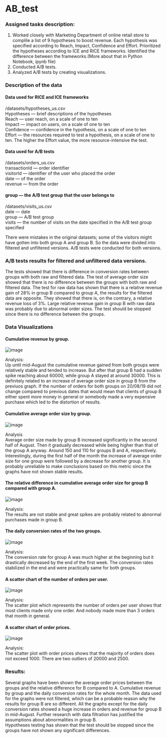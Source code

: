 # AB_test

### Assigned tasks description: 
1. Worked closely with Marketing Department of online retail store to complile a list of 9 hypotheses to boost revenue.
Each hypothesis was specified according to Reach, Impact, Confidence and Effort. Prioritized the hypotheses according to ICE and RICE frameworks.
Identified the difference between the frameworks.(More about that in Python Notebook, ipynb file)
2. Conducted A/B tests.
3. Analyzed A/B tests by creating visualizations.
   
### Description of the data


#### Data used for RICE and ICE frameworks


/datasets/hypotheses_us.csv <br> Hypotheses — brief descriptions of the hypotheses<br>Reach — user reach, on a scale of one to ten<br>Impact — impact on users, on a scale of one to ten<br>Confidence — confidence in the hypothesis, on a scale of one to ten<br>Effort — the resources required to test a hypothesis, on a scale of one to ten. The higher the Effort value, the more resource-intensive the test.


#### Data used for A/B tests


 /datasets/orders_us.csv<br>transactionId — order identifier<br>visitorId — identifier of the user who placed the order<br>date — of the order<br>revenue — from the order


#### group — the A/B test group that the user belongs to


/datasets/visits_us.csv<br>date — date<br>group — A/B test group<br>visits — the number of visits on the date specified in the A/B test group specified


There were mistakes in the original datasets; some of the visitors might have gotten into both group A and group B. So the data were divided into filtered and unfiltered versions. A/B tests were conducted for both versions.


### A/B tests results for filtered and unfiltered data versions.
The tests showed that there is difference in conversion rates between groups with both raw and filtered data. The test of average order size showed that there is no difference between the groups with both raw and filtered data. The test for raw data has shown that there is a relative revenue gain of 28% in group B compared to group A, the results for the filtered data are opposite. They showed that there is, on the contrary, a relative revenue loss of 3%. Large relative revenue gain in group B with raw data was probably due to abnormal order sizes. The test should be stopped since there is no difference between the groups. 


### Data Visualizations
#### Cumulative revenue by group.
![image](https://github.com/gzhuldas/AB_test/assets/72769986/405c619d-4595-4188-9763-38b468a6e2f0)


Analysis:<br>Up until mid-August the cumulative revenue gained from both groups were relatively stable and tended to increase. But after that group B had a sudden spike reaching about 60000, while group A stayed at around 30000. This is definitely related to an increase of average order size in group B from the previuos graph. If the number of orders for both groups on 20/08/19 did not change compared to previous dates that would mean that clients of group B either spent more money in general or somebody made a very expensive purchase which led to the distortion of results.

#### Cumulative average order size by group.
![image](https://github.com/gzhuldas/AB_test/assets/72769986/e826b41e-9e52-4b74-82b9-bb30e2b97a3e)


Analysis<br>Average order size made by group B increased significantly in the second half of August. Then it gradually decreased while being higher than that of the group A anyway. Around 150 and 110 for groups B and A, respectively. Interestingly, during the first half of the month the increase of average order size for one group were followed by a decrease for another group. It is probably unreliable to make conclusions based on this metric since the graphs have not shown stable results.


#### The relative difference in cumulative average order size for group B compared with group A.
![image](https://github.com/gzhuldas/AB_test/assets/72769986/676b6b7a-b02e-4c68-924c-f2ba31de6d5a)

Analysis:<br>The results are not stable and great spikes are probably related to abnormal purchases made in group B.

#### The daily conversion rates of the two groups.
![image](https://github.com/gzhuldas/AB_test/assets/72769986/42d7f513-365e-46a1-b1ff-6f07339da6cc)

Analysis:<br>The conversion rate for group A was much higher at the beginning but it drastically decreased by the end of the first week. The conversion rates stabilized in the end and were practically same for both groups.

#### A scatter chart of the number of orders per user.
![image](https://github.com/gzhuldas/AB_test/assets/72769986/2b98a330-aca6-4509-ba70-4647dc325cd1)

Analysis:<br>The scatter plot which represents the number of orders per user shows that most clients made only one order. And nobody made more than 3 orders that month in general.

#### A scatter chart of order prices.
![image](https://github.com/gzhuldas/AB_test/assets/72769986/94d69ed8-7578-48f2-a633-6460b4ef7678)

Analysis:<br>The scatter plot with order prices shows that the majority of orders does not exceed 1000. There are two outliers of 20000 and 2500.

### Results:

Several graphs have been shown the average order prices between the groups and the relative difference for B compared to A. Cumulative revenue by group and the daily conversion rates for the whole month. The data used for the graphs were not filtered, which can be a probable reason why the results for group B are so different. All the graphs except for the daily conversion rates showed a huge increase in orders and revenue for group B in mid-August. Further research with data filtration has justified the assumptions about abnormalities in group B.<br>Hypotheses testing has shown that the test should be stopped since the groups have not shown any significant differences. 


